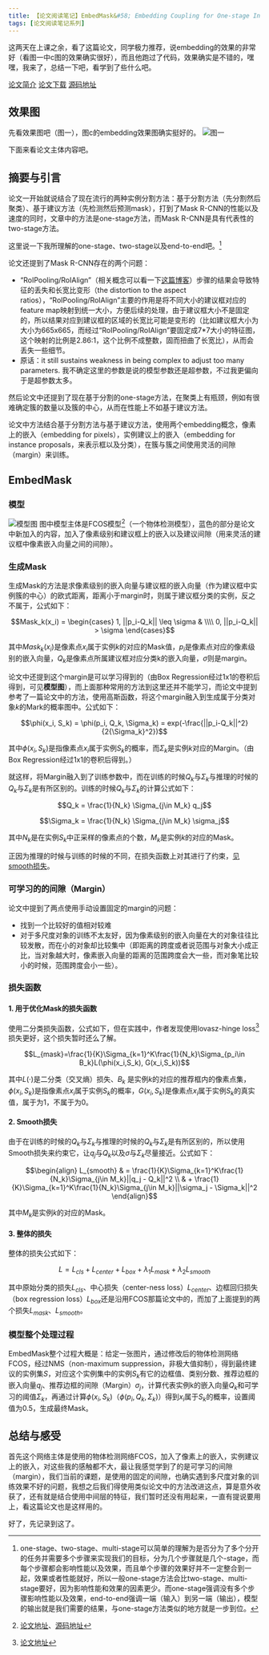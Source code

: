 ```yaml
---
title: 【论文阅读笔记】EmbedMask&#58; Embedding Coupling for One-stage Instance Segmentation
tags: [论文阅读笔记系列]
---
```


这两天在上课之余，看了这篇论文，同学极力推荐，说embedding的效果的非常好（看图一中c图的效果确实很好），而且他跑过了代码，效果确实是不错的，嘿嘿，我来了，总结一下吧，看学到了些什么吧。

[论文简介](https://arxiv.org/abs/1912.01954)
[论文下载](https://arxiv.org/pdf/1912.01954)
[源码地址](https://github.com/yinghdb/EmbedMask)

<!--more-->

## 效果图
先看效果图吧（图一），图c的embedding效果图确实挺好的。
![图一](/assets/images/20200603/result.png)

下面来看论文主体内容吧。

## 摘要与引言
论文一开始就说结合了现在流行的两种实例分割方法：基于分割方法（先分割然后聚类）、基于建议方法（先检测然后预测mask），打到了Mask R-CNN的性能以及速度的同时，文章中的方法是one-stage方法，而Mask R-CNN是具有代表性的two-stage方法。

这里说一下我所理解的one-stage、two-stage以及end-to-end吧。[^one_stage__two_stage__end_to_end]

论文还提到了Mask R-CNN存在的两个问题：
- “RoIPooling/RoIAlign”（相关概念可以看一下[这篇博客](https://www.cnblogs.com/wangyong/p/8523814.html)）步骤的结果会导致特征的丢失和长宽比变形（the
distortion to the aspect ratios），“RoIPooling/RoIAlign”主要的作用是将不同大小的建议框对应的feature map映射到统一大小，方便后续的处理，由于建议框大小不是固定的，所以结果对应到建议框的区域的长宽比可能是变形的（比如建议框大小为大小为665x665，而经过“RoIPooling/RoIAlign”要固定成7*7大小的特征图，这个映射的比例是2.86:1，这个比例不成整数，固而扭曲了长宽比），从而会丢失一些细节。
- 原话：it still sustains
weakness in being complex to adjust too many parameters. 我不确定这里的参数是说的模型参数还是超参数，不过我更偏向于是超参数太多。

然后论文中还提到了现在基于分割的one-stage方法，在聚类上有瓶颈，例如有很难确定簇的数量以及簇的中心，从而在性能上不如基于建议方法。

论文中方法结合基于分割方法与基于建议方法，使用两个embedding概念，像素上的嵌入（embedding for pixels），实例建议上的嵌入（embedding for instance
proposals，来表示框以及分类），在簇与簇之间使用灵活的间隙（margin）来训练。

## EmbedMask
### 模型
![模型图](/assets/images/20200603/model.png)
图中模型主体是FCOS模型[^fcos]（一个物体检测模型），蓝色的部分是论文中新加入的内容，加入了像素级别和建议框上的嵌入以及建议间隙（用来灵活的建议框中像素嵌入向量之间的间隙）。

### 生成Mask
生成Mask的方法是求像素级别的嵌入向量与建议框的嵌入向量（作为建议框中实例簇的中心）的欧式距离，距离小于margin时，则属于建议框分类的实例，反之不属于，公式如下：

$$Mask_k(x_i) = 
\begin{cases}
1, ||p_i-Q_k|| \leq \sigma & \\\\
0, ||p_i-Q_k|| > \sigma 
\end{cases}$$

其中$Mask_k(x_i)$是像素点$x_i$属于实例$k$的对应的Mask值，$p_i$是像素点对应的像素级别的嵌入向量，$Q_k$是像素点所属建议框对应分类k的嵌入向量，$\sigma$则是margin。

论文中还提到这个margin是可以学习得到的（由Box Regression经过1x1的卷积后得到，可见**模型图**），而上面那种常用的方法到这里还并不能学习，而论文中提到参考了一篇论文中的方法，使用高斯函数，将这个margin融入到生成属于分类对象$k$的Mark的概率图中。公式如下：

$$\phi(x_i, S_k) = \phi(p_i, Q_k, \Sigma_k) = exp(-\frac{||p_i-Q_k||^2}{2{\Sigma_k}^2})$$

其中$\phi(x_i, S_k)$是指像素点$x_i$属于实例$S_k$的概率，而$\Sigma_k$是实例$k$对应的Margin。（由Box Regression经过1x1的卷积后得到。）

就这样，将Margin融入到了训练参数中，而在训练的时候$Q_k$与$\Sigma_k$与推理的时候的$Q_k$与$\Sigma_k$是有所区别的。训练的时候$Q_k$与$\Sigma_k$的计算公式如下：

$$Q_k = \frac{1}{N_k} \Sigma_{j\in M_k} q_j$$

$$\Sigma_k = \frac{1}{N_k} \Sigma_{j\in M_k} \sigma_j$$

其中$N_k$是在实例$S_k$中正采样的像素点的个数，$M_k$是实例$k$的对应的Mask。

正因为推理的时候与训练的时候的不同，在损失函数上对其进行了约束，[见smooth损失](#2-smooth损失)。

### 可学习的的间隙（Margin）
论文中提到了两点使用手动设置固定的margin的问题：
- 找到一个比较好的值相对较难
- 对于多尺度对象的训练不太友好，因为像素级别的嵌入向量在大的对象往往比较发散，而在小的对象却比较集中（即距离的跨度或者说范围与对象大小成正比，当对象越大时，像素嵌入向量的距离的范围跨度会大一些，而对象笔比较小的时候，范围跨度会小一些）。

### 损失函数

#### 1. 用于优化Mask的损失函数
   
使用二分类损失函数，公式如下，但在实践中，作者发现使用lovasz-hinge loss[^lovasz_hinge_loss]损失更好，这个损失暂时还么了解。

$$L_{mask}=\frac{1}{K}\Sigma_{k=1}^K\frac{1}{N_k}\Sigma_{p_i\in B_k}L(\phi(x_i,S_k), G(x_i,S_k))$$

其中$L(·)$是二分类（交叉熵）损失、$B_k$
是实例$k$的对应的推荐框内的像素点集，$\phi(x_i, S_k)$是指像素点$x_i$属于实例$S_k$的概率，$G(x_i,S_k)$是像素点$x_i$属于实例$S_k$的真实值，属于为1，不属于为0。


#### 2. Smooth损失

由于在训练的时候的$Q_k$与$\Sigma_k$与推理的时候的$Q_k$与$\Sigma_k$是有所区别的，所以使用Smooth损失来约束它，让$q_j$与$Q_k$以及$\sigma$与$\Sigma_k$尽量接近。公式如下：

$$\begin{align}
L_{smooth} & = \frac{1}{K}\Sigma_{k=1}^K\frac{1}{N_k}\Sigma_{j\in M_k}||q_j - Q_k||^2 \\
& + \frac{1}{K}\Sigma_{k=1}^K\frac{1}{N_k}\Sigma_{j\in M_k}||\sigma_j - \Sigma_k||^2    
\end{align}$$

其中$M_k$是实例$k$的对应的Mask。

#### 3. 整体的损失
整体的损失公式如下：

$$L=L_{cls}+L_{center}+L_{box}+\lambda_1L_{mask}+\lambda_2L_{smooth}$$

其中原始分类的损失$L_{cls}$、中心损失（center-ness loss）$L_{center}$、边框回归损失（box regression loss）$L_{box}$还是沿用FCOS那篇论文中的，而加了上面提到的两个损失$L_{mask}$、$L_{smooth}$。

### 模型整个处理过程
EmbedMask整个过程大概是：给定一张图片，通过修改后的物体检测网络FCOS，经过NMS（non-maximum suppression，非极大值抑制），得到最终建议的实例集$S$，对应这个实例集中的实例$S_k$有它的边框值、类别分数、推荐边框的嵌入向量$q_j$、推荐边框的间隙（Margin）$\sigma_j$，计算代表实例k的嵌入向量$Q_k$和可学习的阈值$\Sigma_k$，再通过计算$\phi(x_i, S_k)$（$\phi(p_i, Q_k, \Sigma_k)$）得到$x_i$属于$S_k$的概率，设置阈值为0.5，生成最终Mask。

## 总结与感受
首先这个网络主体是使用的物体检测网络FCOS，加入了像素上的嵌入，实例建议上的嵌入，对这些我的感触都不大，最让我感觉学到了的是可学习的间隙（margin），我们当前的课题，是使用的固定的间隙，也确实遇到多尺度对象的训练效果不好的问题，我想之后我们得使用类似论文中的方法改进这点，算是意外收获了，还有就是结合使用中间层的特征，我们暂时还没有用起来，一直有提说要用上，看这篇论文也是这样用的。

好了，先记录到这了。


[^one_stage__two_stage__end_to_end]: one-stage、two-stage、multi-stage可以简单的理解为是否分为了多个分开的任务并需要多个步骤来实现我们的目标，分为几个步骤就是几个-stage，而每个步骤都会影响性能以及效果，而且单个步骤的效果好并不一定整合到一起，效果或者性能就好，所以一般one-stage方法会比two-stage、multi-stage要好，因为影响性能和效果的因素更少。而one-stage强调没有多个步骤影响性能以及效果，end-to-end强调一端（输入）到另一端（输出），模型的输出就是我们需要的结果，与one-stage方法类似的地方就是一步到位。

[^fcos]: [论文地址](https://arxiv.org/abs/1904.01355)、[源码地址](https://github.com/tianzhi0549/FCOS)

[^lovasz_hinge_loss]: [论文地址](http://proceedings.mlr.press/v37/yub15.pdf)